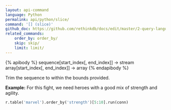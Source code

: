 ```yaml
---
layout: api-command 
language: Python
permalink: api/python/slice/
command: '[] (slice)'
github_doc: https://github.com/rethinkdb/docs/edit/master/2-query-language/api/python/transformations/slice.md
related_commands:
    order_by: order_by/
    skip: skip/
    limit: limit/
---
```


{% apibody %}
sequence[start_index[, end_index]] → stream
array[start_index[, end_index]] → array
{% endapibody %}

Trim the sequence to within the bounds provided.

__Example:__ For this fight, we need heroes with a good mix of strength and agility.

```py
r.table('marvel').order_by('strength')[5:10].run(conn)
```


